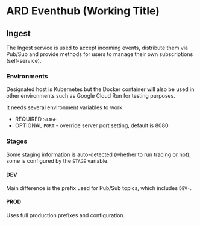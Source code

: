 # ARD Eventhub (Working Title)

## Ingest

The Ingest service is used to accept incoming events, distribute them via Pub/Sub and provide methods for users to manage their own subscriptions (self-service).  

### Environments

Designated host is Kubernetes but the Docker container will also be used in other environments such as Google Cloud Run for testing purposes.

It needs several environment variables to work:

- REQUIRED `STAGE`
- OPTIONAL `PORT` - override server port setting, default is 8080

### Stages

Some staging information is auto-detected (whether to run tracing or not), some is configured by the `STAGE` variable.

#### DEV

Main difference is the prefix used for Pub/Sub topics, which includes `DEV-`.

#### PROD

Uses full production prefixes and configuration.
